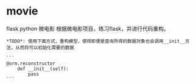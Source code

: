 # movie
flask python 微电影
根据微电影项目，练习flask，并进行代码重构。

    *TODO*: 使用下面方式，重构模型，使得即便是查询所得的数据对象也会调用__init__方法，从而将可以初始化需要的数据

    ```
    @orm.reconstructor
        def __init__(self):
            pass
    ```
